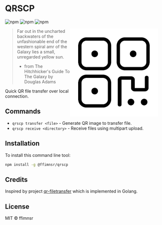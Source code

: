 # QRSCP

![npm](https://img.shields.io/npm/v/@ffimnsr/qrscp?style=flat-square) ![npm](https://img.shields.io/npm/l/@ffimnsr/qrscp?style=flat-square) ![npm](https://img.shields.io/npm/dm/@ffimnsr/qrscp?style=flat-square)

<img src="https://raw.githubusercontent.com/ffimnsr/qrscp/master/docs/qrcode.png"
  alt="logo" title="qrcode" align="right" width="290" />

> Far out in the uncharted backwaters of the unfashionable end
> of the western spiral amr of the Galaxy lies a small,
> unregarded yellow sun.
> - from The Hitchhicker's Guide To The Galaxy by Douglas Adams

Quick QR file transfer over local connection.

## Commands

- `qrscp transfer <file>` - Generate QR image to transfer file.
- `qrscp receive <directory>` - Receive files using multipart upload.

## Installation

To install this command line tool:

~~~bash
npm install -g @ffimnsr/qrscp
~~~

## Credits

Inspired by project [qr-filetransfer](https://github.com/claudiodangelis/qr-filetransfer) which is implemented in Golang.

## License

MIT © ffimnsr
